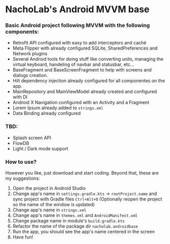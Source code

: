 # NachoLab's Android MVVM base

### Basic Android project following MVVM with the following components:

- Retrofit API configured with easy to add interceptors and cachè
- Meta Flipper with already configured SQLite, SharedPreferences and Network plugins
- Several Android tools for doing stuff like converting units, managing the virtual keyboard, handeling of navbar and statusbar, etc...
- BaseFragment and BaseScreenFragment to help with screens and dialogs creation.
- Hilt dependency injection already configured for all componentes on the app.
- MainRepository and MainViewModel already created and configured with DI
- Android X Navigation configured with an Activity and a Fragment
- Lorem Ipsum already added to `strings.xml`
- Data Binding already configured

### TBD:
- Splash screen API
- FlowDB
- Light / Dark mode support

### How to use?

However you like, just download and start coding. Beyond that, these are my suggestions:

1. Open the project in Android Studio
2. Change app's name in `settings.gradle.kts` -> `rootProject.name` and sync project with Gradle files `Ctrl+Alt+O` (Optionally reopen the project so the name of the window is updated)
3. Change app's name in `strings.xml`
4. Change app's name in `themes.xml` and `AndroidManifest.xml`
5. Change package name in module's `build.gradle.kts`
6. Refactor the name of the package dir `nacholab.androidbase`
7. Run the app, you should see the app's name centered in the screen
8. Have fun!
